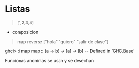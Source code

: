 # Listas

> [1,2,3,4]

- composicion

> map reverse ["hola" "quiero" "salir de clase"]

ghci> :i map
map :: (a -> b) -> [a] -> [b] 	-- Defined in ‘GHC.Base’

Funcionas anonimas se usan y se desechan
